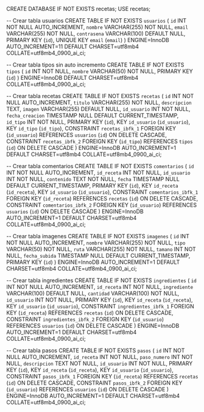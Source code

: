 CREATE DATABASE IF NOT EXISTS recetas;
USE recetas;

-- Crear tabla usuarios
CREATE TABLE IF NOT EXISTS `usuarios` (
  `id` INT NOT NULL AUTO_INCREMENT,
  `nombre` VARCHAR(255) NOT NULL,
  `email` VARCHAR(255) NOT NULL,
  `contrasena` VARCHAR(100) DEFAULT NULL,
  PRIMARY KEY (`id`),
  UNIQUE KEY `email` (`email`)
) ENGINE=InnoDB AUTO_INCREMENT=11 DEFAULT CHARSET=utf8mb4 COLLATE=utf8mb4_0900_ai_ci;

-- Crear tabla tipos sin auto incremento
CREATE TABLE IF NOT EXISTS `tipos` (
  `id` INT NOT NULL,
  `nombre` VARCHAR(50) NOT NULL,
  PRIMARY KEY (`id`)
) ENGINE=InnoDB DEFAULT CHARSET=utf8mb4 COLLATE=utf8mb4_0900_ai_ci;


-- Crear tabla recetas
CREATE TABLE IF NOT EXISTS `recetas` (
  `id` INT NOT NULL AUTO_INCREMENT,
  `titulo` VARCHAR(255) NOT NULL,
  `descripcion` TEXT,
  `imagen` VARCHAR(255) DEFAULT NULL,
  `id_usuario` INT NOT NULL,
  `fecha_creacion` TIMESTAMP NULL DEFAULT CURRENT_TIMESTAMP,
  `id_tipo` INT NOT NULL,
  PRIMARY KEY (`id`),
  KEY `id_usuario` (`id_usuario`),
  KEY `id_tipo` (`id_tipo`),
  CONSTRAINT `recetas_ibfk_1` FOREIGN KEY (`id_usuario`) REFERENCES `usuarios` (`id`) ON DELETE CASCADE,
  CONSTRAINT `recetas_ibfk_2` FOREIGN KEY (`id_tipo`) REFERENCES `tipos` (`id`) ON DELETE CASCADE
) ENGINE=InnoDB AUTO_INCREMENT=1 DEFAULT CHARSET=utf8mb4 COLLATE=utf8mb4_0900_ai_ci;

-- Crear tabla comentarios
CREATE TABLE IF NOT EXISTS `comentarios` (
  `id` INT NOT NULL AUTO_INCREMENT,
  `id_receta` INT NOT NULL,
  `id_usuario` INT NOT NULL,
  `contenido` TEXT NOT NULL,
  `fecha` TIMESTAMP NULL DEFAULT CURRENT_TIMESTAMP,
  PRIMARY KEY (`id`),
  KEY `id_receta` (`id_receta`),
  KEY `id_usuario` (`id_usuario`),
  CONSTRAINT `comentarios_ibfk_1` FOREIGN KEY (`id_receta`) REFERENCES `recetas` (`id`) ON DELETE CASCADE,
  CONSTRAINT `comentarios_ibfk_2` FOREIGN KEY (`id_usuario`) REFERENCES `usuarios` (`id`) ON DELETE CASCADE
) ENGINE=InnoDB AUTO_INCREMENT=1 DEFAULT CHARSET=utf8mb4 COLLATE=utf8mb4_0900_ai_ci;

-- Crear tabla imagenes
CREATE TABLE IF NOT EXISTS `imagenes` (
  `id` INT NOT NULL AUTO_INCREMENT,
  `nombre` VARCHAR(255) NOT NULL,
  `tipo` VARCHAR(50) NOT NULL,
  `ruta` VARCHAR(255) NOT NULL,
  `tamano` INT NOT NULL,
  `fecha_subida` TIMESTAMP NULL DEFAULT CURRENT_TIMESTAMP,
  PRIMARY KEY (`id`)
) ENGINE=InnoDB AUTO_INCREMENT=1 DEFAULT CHARSET=utf8mb4 COLLATE=utf8mb4_0900_ai_ci;

-- Crear tabla ingredientes
CREATE TABLE IF NOT EXISTS `ingredientes` (
  `id` INT NOT NULL AUTO_INCREMENT,
  `id_receta` INT NOT NULL,
  `ingrediente` VARCHAR(100) DEFAULT NULL,
  `cantidad` VARCHAR(100) NOT NULL,
  `id_usuario` INT NOT NULL,
  PRIMARY KEY (`id`),
  KEY `id_receta` (`id_receta`),
  KEY `id_usuario` (`id_usuario`),
  CONSTRAINT `ingredientes_ibfk_1` FOREIGN KEY (`id_receta`) REFERENCES `recetas` (`id`) ON DELETE CASCADE,
  CONSTRAINT `ingredientes_ibfk_2` FOREIGN KEY (`id_usuario`) REFERENCES `usuarios` (`id`) ON DELETE CASCADE
) ENGINE=InnoDB AUTO_INCREMENT=1 DEFAULT CHARSET=utf8mb4 COLLATE=utf8mb4_0900_ai_ci;

-- Crear tabla pasos
CREATE TABLE IF NOT EXISTS `pasos` (
  `id` INT NOT NULL AUTO_INCREMENT,
  `id_receta` INT NOT NULL,
  `paso_numero` INT NOT NULL,
  `descripcion` TEXT NOT NULL,
  `id_usuario` INT NOT NULL,
  PRIMARY KEY (`id`),
  KEY `id_receta` (`id_receta`),
  KEY `id_usuario` (`id_usuario`),
  CONSTRAINT `pasos_ibfk_1` FOREIGN KEY (`id_receta`) REFERENCES `recetas` (`id`) ON DELETE CASCADE,
  CONSTRAINT `pasos_ibfk_2` FOREIGN KEY (`id_usuario`) REFERENCES `usuarios` (`id`) ON DELETE CASCADE
) ENGINE=InnoDB AUTO_INCREMENT=1 DEFAULT CHARSET=utf8mb4 COLLATE=utf8mb4_0900_ai_ci;
